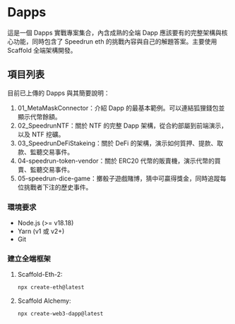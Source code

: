 # Dapps

這是一個 Dapps 實戰專案集合，內含成熟的全端 Dapp 應該要有的完整架構與核心功能，同時包含了 Speedrun eth 的挑戰內容與自己的解題答案。主要使用 Scaffold 全端架構開發。

## 項目列表

目前已上傳的 Dapps 與其簡要說明：

1. 01_MetaMaskConnector：介紹 Dapp 的最基本範例。可以連結狐狸錢包並顯示代幣餘額。
2. 02_SpeedrunNTF：關於 NTF 的完整 Dapp 架構，從合約部屬到前端演示，以及 NTF 挖礦。 
3. 03_SpeedrunDeFiStakeing：關於 DeFi 的架構，演示如何質押、提款、取款、監聽交易事件。
4. 04-speedrun-token-vendor：關於 ERC20 代幣的販賣機，演示代幣的買賣、監聽交易事件。
5. 05-speedrun-dice-game：擲骰子遊戲賭博，猜中可贏得獎金，同時追蹤每位挑戰者下注的歷史事件。

### 環境要求
- Node.js (>= v18.18)
- Yarn (v1 或 v2+)
- Git

### 建立全端框架
1. Scaffold-Eth-2:
   ```bash
   npx create-eth@latest
   ```
2. Scaffold Alchemy:
   ```bash
   npx create-web3-dapp@latest
   ```